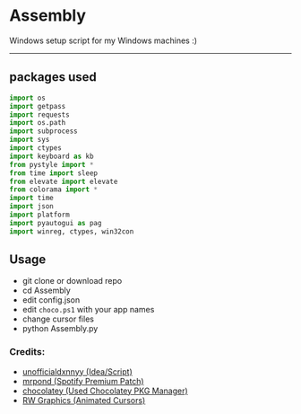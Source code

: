 # Assembly
Windows setup script for my Windows machines :)

----

## packages used
```py
import os
import getpass
import requests
import os.path
import subprocess
import sys
import ctypes
import keyboard as kb
from pystyle import *
from time import sleep
from elevate import elevate
from colorama import *
import time
import json
import platform
import pyautogui as pag
import winreg, ctypes, win32con

```

## Usage
- git clone or download repo
- cd Assembly
- edit config.json
- edit `choco.ps1` with your app names
- change cursor files
- python Assembly.py



### Credits:

- <a href="https://github.com/unofficialdxnny">unofficialdxnnyy (Idea/Script)</a>
- <a href="https://github.com/mrpond">mrpond (Spotify Premium Patch)</a>
- <a href="https://github.com/chocolatey">chocolatey (Used Chocolatey PKG Manager)</a>
- <a href="http://www.rw-designer.com/">RW Graphics (Animated Cursors)</a>
